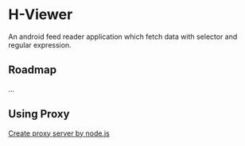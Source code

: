 # H-Viewer

An android feed reader application which fetch data with selector and regular expression.

## Roadmap

...

## Using Proxy

[Create proxy server by node.js](https://gist.github.com/wspl/10e5c4ff4ee26fda98a9ffaa4dfeefe0)
